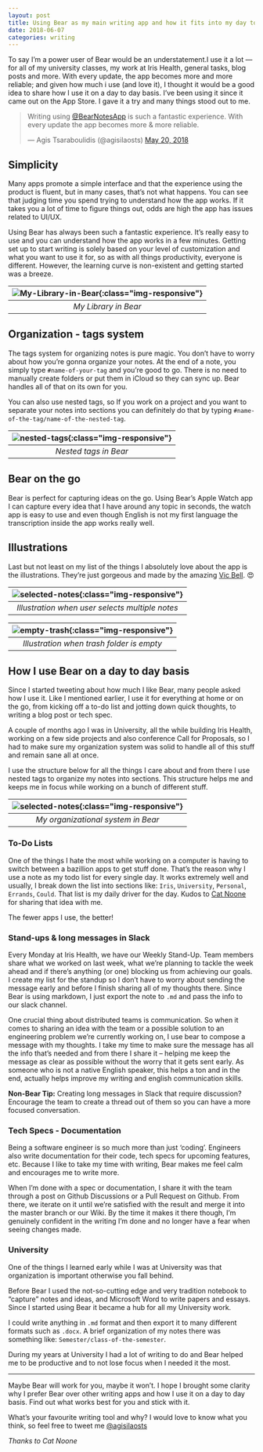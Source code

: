 ```yaml
---
layout: post
title: Using Bear as my main writing app and how it fits into my day to day
date: 2018-06-07
categories: writing
---
```


To say I’m a power user of Bear would be an understatement.I use it a lot —for all of my university classes, my work at Iris Health, general tasks, blog posts and more. With every update, the app becomes more and more reliable; and given how much i use (and love it), I thought it would be a good idea to share how I use it on a day to day basis. I’ve been using it since it came out on the App Store. I gave it a try and many things stood out to me.

<blockquote class="twitter-tweet" data-lang="en"><p lang="en" dir="ltr">Writing using <a href="https://twitter.com/BearNotesApp?ref_src=twsrc%5Etfw">@BearNotesApp</a> is such a fantastic experience. With every update the app becomes more &amp; more reliable.</p>&mdash; Agis Tsaraboulidis (@agisilaosts) <a href="https://twitter.com/agisilaosts/status/998157653946896384?ref_src=twsrc%5Etfw">May 20, 2018</a></blockquote> <script async src="https://platform.twitter.com/widgets.js" charset="utf-8"></script>

## Simplicity

Many apps promote a simple interface and that the experience using the product is fluent, but in many cases, that’s not what happens. You can see that judging time you spend trying to understand how the app works. If it takes you a lot of time to figure things out, odds are high the app has issues related to UI/UX.

Using Bear has always been such a fantastic experience. It’s really easy to use and you can understand how the app works in a few minutes. Getting set up to start writing is solely based on your level of customization and what you want to use it for, so as with all things productivity, everyone is different. However, the learning curve is non-existent and getting started was a breeze.

| ![My-Library-in-Bear](/images/bear-post/Library_In_Bear.png){:class="img-responsive"} |
|:--:|
| *My Library in Bear* |

## Organization - tags system

The tags system for organizing notes is pure magic. You don’t have to worry about how you’re gonna organize your notes. At the end of a note, you simply type `#name-of-your-tag` and you’re good to go. There is no need to manually create folders or put them in iCloud so they can sync up. Bear handles all of that on its own for you.

You can also use nested tags, so If you work on a project and you want to separate your notes into sections you can definitely do that by typing `#name-of-the-tag/name-of-the-nested-tag`.

| ![nested-tags](/images/bear-post/Nested_tag_system.png){:class="img-responsive"} |
|:--:|
| *Nested tags in Bear* |

## Bear on the go

Bear is perfect for capturing ideas on the go. Using Bear’s Apple Watch app I can capture every idea that I have around any topic in seconds, the watch app is easy to use and even though English is not my first language the transcription inside the app works really well.

## Illustrations

Last but not least on my list of the things I absolutely love about the app is the illustrations. They’re just gorgeous and made by the amazing [Vic Bell](https://www.twitter.com/vic_bell). 😍

| ![selected-notes](/images/bear-post/selected_notes.png){:class="img-responsive"} |
|:--:|
| *Illustration when user selects multiple notes* |

| ![empty-trash](/images/bear-post/empty_trash.png){:class="img-responsive"} |
|:--:|
| *Illustration when trash folder is empty* |

## How I use Bear on a day to day basis

Since I started tweeting about how much I like Bear, many people asked how I use it. Like I mentioned earlier, I use it for everything at home or on the go, from kicking off a to-do list and jotting down quick thoughts, to writing a blog post or tech spec.

A couple of months ago I was in University, all the while building Iris Health, working on a few side projects and also conference Call for Proposals, so I had to make sure my organization system was solid to handle all of this stuff and remain sane all at once.

I use the structure below for all the things I care about and from there I use nested tags to organize my notes into sections. This structure helps me and keeps me in focus while working on a bunch of different stuff.

| ![selected-notes](/images/bear-post/tags_system.png){:class="img-responsive"} |
|:--:|
| *My organizational system in Bear* |

### To-Do Lists

One of the things I hate the most while working on a computer is having to switch between a bazillion apps to get stuff done. That’s the reason why I use a note as my todo list for every single day. It works extremely well and usually, I break down the list into sections like: `Iris`, `University`, `Personal`, `Errands`, `Could`. That list is my daily driver for the day. Kudos to [Cat Noone](https://www.twitter.com/imcatnoone) for sharing that idea with me.

The fewer apps I use, the better!

### Stand-ups & long messages in Slack

Every Monday at Iris Health, we have our Weekly Stand-Up. Team members share what we worked on last week, what we’re planning to tackle the week ahead and if there’s anything (or one) blocking us from achieving our goals. I create my list for the standup so I don’t have to worry about sending the message early and before I finish sharing all of my thoughts there. Since Bear is using markdown, I just export the note to `.md` and pass the info to our slack channel.

One crucial thing about distributed teams is communication. So when it comes to sharing an idea with the team or a possible solution to an engineering problem we’re currently working on, I use bear to compose a message with my thoughts. I take my time to make sure the message has all the info that’s needed and from there I share it – helping me keep the message as clear as possible without the worry that it gets sent early. As someone who is not a native English speaker, this helps a ton and in the end, actually helps improve my writing and english communication skills.

**Non-Bear Tip:** Creating long messages in Slack that require discussion? Encourage the team to create a thread out of them so you can have a more focused conversation.

### Tech Specs - Documentation

Being a software engineer is so much more than just ‘coding’. Engineers also write documentation for their code, tech specs for upcoming features, etc. Because I like to take my time with writing, Bear makes me feel calm and encourages me to write more.

When I’m done with a spec or documentation, I share it with the team through a post on Github Discussions or a Pull Request on Github. From there, we iterate on it until we’re satisfied with the result and merge it into the master branch or our Wiki. By the time it makes it there though, I’m genuinely confident in the writing I’m done and no longer have a fear when seeing changes made.

### University

One of the things I learned early while I was at University was that organization is important otherwise you fall behind.

Before Bear I used the not-so-cutting edge and very tradition notebook to “capture” notes and ideas, and Microsoft Word to write papers and essays. Since I started using Bear it became a hub for all my University work.

I could write anything in `.md` format and then export it to many different formats such as `.docx`. A brief organization of my notes there was something like: `Semester/class-of-the-semester`.

During my years at University I had a lot of writing to do and Bear helped me to be productive and to not lose focus when I needed it the most.

---

Maybe Bear will work for you, maybe it won’t. I hope I brought some clarity why I prefer Bear over other writing apps and how I use it on a day to day basis. Find out what works best for you and stick with it.

What’s your favourite writing tool and why? I would love to know what you think, so feel free to tweet me [@agisilaosts](https://twitter.com/agisilaosts)

_Thanks to Cat Noone_
